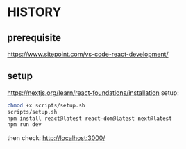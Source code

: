 # HISTORY

## prerequisite

<https://www.sitepoint.com/vs-code-react-development/>

## setup

<https://nextjs.org/learn/react-foundations/installation> setup:

```sh
chmod +x scripts/setup.sh
scripts/setup.sh
npm install react@latest react-dom@latest next@latest
npm run dev
```

then check: <http://localhost:3000/>
